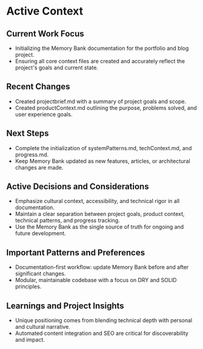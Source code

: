 # Active Context

## Current Work Focus
- Initializing the Memory Bank documentation for the portfolio and blog project.
- Ensuring all core context files are created and accurately reflect the project's goals and current state.

## Recent Changes
- Created projectbrief.md with a summary of project goals and scope.
- Created productContext.md outlining the purpose, problems solved, and user experience goals.

## Next Steps
- Complete the initialization of systemPatterns.md, techContext.md, and progress.md.
- Keep Memory Bank updated as new features, articles, or architectural changes are made.

## Active Decisions and Considerations
- Emphasize cultural context, accessibility, and technical rigor in all documentation.
- Maintain a clear separation between project goals, product context, technical patterns, and progress tracking.
- Use the Memory Bank as the single source of truth for ongoing and future development.

## Important Patterns and Preferences
- Documentation-first workflow: update Memory Bank before and after significant changes.
- Modular, maintainable codebase with a focus on DRY and SOLID principles.

## Learnings and Project Insights
- Unique positioning comes from blending technical depth with personal and cultural narrative.
- Automated content integration and SEO are critical for discoverability and impact.
